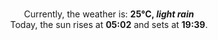 <p  align="center"><br/>Currently, the weather is: <b> 25°C, <i>light rain</i></b></br>Today, the sun rises at <b>05:02</b> and sets at <b>19:39</b>.</p>